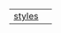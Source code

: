 |                                                                       |     |
| --------------------------------------------------------------------- | --- |
| [styles](/runtime-html/styles/function/style-configuration/styles.md) |     |